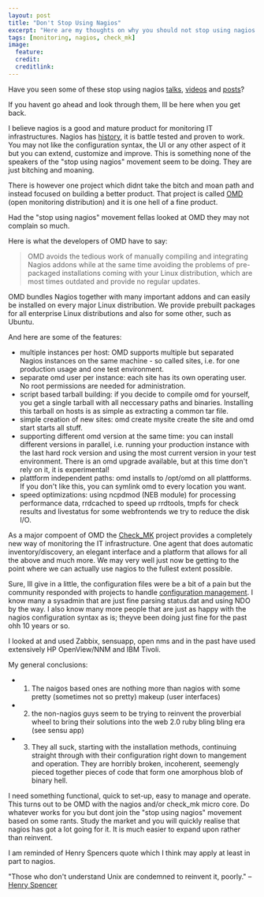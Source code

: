 ```yaml
---
layout: post
title: "Don't Stop Using Nagios"
excerpt: "Here are my thoughts on why you should not stop using nagios. The answer is check_mk."
tags: [monitoring, nagios, check_mk]
image:
  feature: 
  credit: 
  creditlink: 
---
```

Have you seen some of these stop using nagios [talks](http://www.slideshare.net/superdupersheep/stop-using-nagios-so-it-can-die-peacefully), [videos](https://www.youtube.com/watch?v=Q9BagdHGopg) and [posts](http://blogs.gartner.com/jonah-kowall/2013/02/22/got-nagios-get-rid-of-it/)?

If you havent go ahead and look through them, Ill be here when you get back.

I believe nagios is a good and mature product for monitoring IT infrastructures. Nagios has [history](http://www.nagios.org/about/history), it is battle tested and proven to work. You may not like the configuration syntax, the UI or any other aspect of it but you can extend, customize and improve. This is something none of the speakers of the "stop using nagios" movement seem to be doing. They are just bitching and moaning.

There is however one project which didnt take the bitch and moan path and instead focused on building a better product. That project is called [OMD](http://omdistro.org/) (open monitoring distribution) and it is one hell of a fine product.

Had the "stop using nagios" movement fellas looked at OMD they may not complain so much.

Here is what the developers of OMD have to say:

> OMD avoids the tedious work of manually compiling and integrating Nagios addons while at the same time avoiding the problems of pre-packaged installations coming with your Linux distribution, which are most times outdated and provide no regular updates.

OMD bundles Nagios together with many important addons and can easily be installed on every major Linux distribution. We provide prebuilt packages for all enterprise Linux distributions and also for some other, such as Ubuntu.

And here are some of the features:

* multiple instances per host: OMD supports multiple but separated Nagios instances on the same machine - so called sites, i.e. for one production usage and one test environment.
* separate omd user per instance: each site has its own operating user. No root permissions are needed for administration.
* script based tarball building: if you decide to compile omd for yourself, you get a single tarball with all neccessary paths and binaries. Installing this tarball on hosts is as simple as extracting a common tar file.
* simple creation of new sites: omd create mysite create the site and omd start starts all stuff.
* supporting different omd version at the same time: you can install different versions in parallel, i.e. running your production instance with the last hard rock version and using the most current version in your test environment. There is an omd upgrade available, but at this time don't rely on it, it is experimental!
* plattform independent paths: omd installs to /opt/omd on all plattforms. If you don't like this, you can symlink omd to every location you want.
* speed optimizations: using ncpdmod (NEB module) for processing performance data, rrdcached to speed up rrdtools, tmpfs for check results and livestatus for some webfrontends we try to reduce the disk I/O.

As a major compoent of OMD the [Check_MK](http://www.sphs.ro/check_mk) project provides a completely new way of monitoring the IT infrastructure. One agent that does automatic inventory/discovery, an elegant interface and a platform that allows for all the above and much more. We may very well just now be getting to the point where we can actually use nagios to the fullest extent possible.

Sure, Ill give in a little, the configuration files were be a bit of a pain but the community responded with projects to handle [configuration management](http://www.nagios.org/projects/nagiosconfigtools). I know many a sysadmin that are just fine parsing status.dat and using NDO by the way. I also know many more people that are just as happy with the nagios configuration syntax as is; theyve been doing just fine for the past ohh 10 years or so.

I looked at and used Zabbix, sensuapp, open nms and in the past have used extensively HP OpenView/NNM and IBM Tivoli.

My general conclusions:

* 1. The naigos based ones are nothing more than nagios with some pretty (sometimes not so pretty) makeup (user interfaces)
* 2. the non-nagios guys seem to be trying to reinvent the proverbial wheel to bring their solutions into the web 2.0 ruby bling bling era (see sensu app)
* 3. They all suck, starting with the installation methods, continuing straight through with their configuration right down to mangement and operation. They are horribly broken, incoherent, seemengly pieced together pieces of code that form one amorphous blob of binary hell.

I need something functional, quick to set-up, easy to manage and operate. This turns out to be OMD with the nagios and/or check_mk micro core. Do whatever works for you but dont join the "stop using nagios" movement based on some rants. Study the market and you will quickly realise that nagios has got a lot going for it. It is much easier to expand upon rather than reinvent.

I am reminded of Henry Spencers quote which I think may apply at least in part to nagios.

"Those who don't understand Unix are condemned to reinvent it, poorly." – [Henry Spencer](http://en.wikipedia.org/wiki/Henry_Spencer)